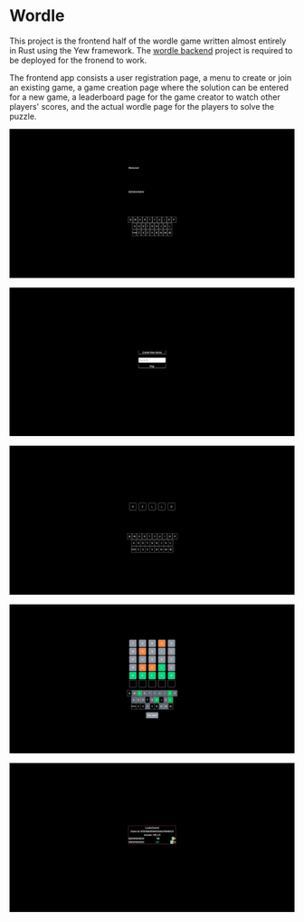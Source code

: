 # Wordle

This project is the frontend half of the wordle game written almost entirely in Rust using the Yew framework. The [wordle backend](https://github.com/seewishnew/wordle-backend.rs) project is required to be deployed for the fronend to work.

The frontend app consists a user registration page, a menu to create or join an existing game, a game creation page where the solution can be entered for a new game, a leaderboard page for the game creator to watch other players' scores, and the actual wordle page for the players to solve the puzzle.

![New user registration page with a keyboard and a field to enter the username for the leaderboard](new_user.png?raw=true "New User Registration Page")

![Menu page with an option to create a new game or to play an existing game by entering a valid Game ID](menu.png?raw=true "Menu Page")

![Create game page with 5 cells in one row and a keyboard below to enter the 5 letter answer](create_game.png?raw=true "Create Game Page")

![Wordle page with 6 rows of 5 cells each with a keyboard below the game grid](wordle.png?raw=true "Wordle Page")

![Leaderboard page with details about the answer, the Game ID and one user who seems to have made it through 3 out of 6 attempts for this game](leaderboard.png?raw=true "Leaderboard Page")
